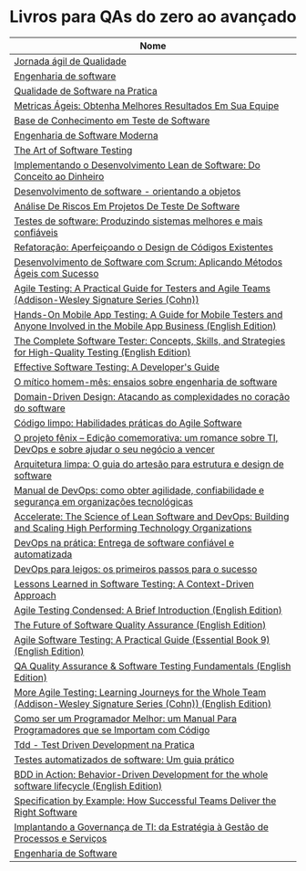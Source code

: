 # Livros para QAs do zero ao avançado

| Nome                                                                                                                     |
|--------------------------------------------------------------------------------------------------------------------------|
| [Jornada ágil de Qualidade                                                                    ](https://amzn.to/3WOTA7S) |
| [Engenharia de software                                                                                                  ](https://amzn.to/3Gl8UUi) |
| [Qualidade de Software na Pratica                                                                                        ](https://amzn.to/3vhNO2R) |
| [Metricas Ágeis: Obtenha Melhores Resultados Em Sua Equipe                                                               ](https://amzn.to/3WvGfBB) |
| [Base de Conhecimento em Teste de Software                                                                               ](https://amzn.to/3vk1r1h) |
| [Engenharia de Software Moderna                                                                                          ](https://amzn.to/3GndMYO) |
| [The Art of Software Testing                                                                                             ](https://amzn.to/3PV57jJ) |
| [Implementando o Desenvolvimento Lean de Software: Do Conceito ao Dinheiro                                               ](https://amzn.to/3GmHvBe) |
| [Desenvolvimento de software - orientando a objetos                                                                      ](https://amzn.to/3Gl9ZeO) |
| [Análise De Riscos Em Projetos De Teste De Software                                                                      ](https://amzn.to/3VvLWy1) |
| [Testes de software: Produzindo sistemas melhores e mais confiáveis                                                      ](https://amzn.to/3VmYaJi) |
| [Refatoração: Aperfeiçoando o Design de Códigos Existentes                                                               ](https://amzn.to/3WQx3qW) |
| [Desenvolvimento de Software com Scrum: Aplicando Métodos Ágeis com Sucesso                                              ](https://amzn.to/3I7Vc8C) |
| [Agile Testing: A Practical Guide for Testers and Agile Teams (Addison-Wesley Signature Series (Cohn))                   ](https://amzn.to/3Ib9HIC) |
| [Hands-On Mobile App Testing: A Guide for Mobile Testers and Anyone Involved in the Mobile App Business (English Edition)](https://amzn.to/3Gogn51) |
| [The Complete Software Tester: Concepts, Skills, and Strategies for High-Quality Testing (English Edition)               ](https://amzn.to/3FWg2Vz) |
| [Effective Software Testing: A Developer's Guide                                                                         ](https://amzn.to/3FWgaEx) |
| [O mítico homem-mês: ensaios sobre engenharia de software                                                                ](https://amzn.to/3I8SCPK) |
| [Domain-Driven Design: Atacando as complexidades no coração do software                                                  ](https://amzn.to/3WLvYku) |
| [Código limpo: Habilidades práticas do Agile Software                                                                    ](https://amzn.to/3PUUFIV) |
| [O projeto fênix – Edição comemorativa: um romance sobre TI, DevOps e sobre ajudar o seu negócio a vencer                ](https://amzn.to/3C6Jffu) |
| [Arquitetura limpa: O guia do artesão para estrutura e design de software                                                ](https://amzn.to/3VvLFuZ) |
| [Manual de DevOps: como obter agilidade, confiabilidade e segurança em organizações tecnológicas                         ](https://amzn.to/3WRXTzf) |
| [Accelerate: The Science of Lean Software and DevOps: Building and Scaling High Performing Technology Organizations      ](https://amzn.to/3G2tibg) |
| [DevOps na prática: Entrega de software confiável e automatizada                                                         ](https://amzn.to/3YUNtAM) |
| [DevOps para leigos: os primeiros passos para o sucesso                                                                  ](https://amzn.to/3PZGget) |
| [Lessons Learned in Software Testing: A Context-Driven Approach                                                          ](https://amzn.to/3VmYK9W) |
| [Agile Testing Condensed: A Brief Introduction (English Edition)                                                         ](https://amzn.to/3YXmSmn) |
| [The Future of Software Quality Assurance (English Edition)                                                              ](https://amzn.to/3vk1x99) |
| [Agile Software Testing: A Practical Guide (Essential Book 9) (English Edition)                                          ](https://amzn.to/3YWjVCA) |
| [QA Quality Assurance & Software Testing Fundamentals (English Edition)                                                  ](https://amzn.to/3C8EKBc) |
| [More Agile Testing: Learning Journeys for the Whole Team (Addison-Wesley Signature Series (Cohn)) (English Edition)     ](https://amzn.to/3YSP8Xr) |
| [Como ser um Programador Melhor: um Manual Para Programadores que se Importam com Código                                 ](https://amzn.to/3GmHSvC) |
| [Tdd - Test Driven Development na Pratica                                                                                ](https://amzn.to/3GnGetL) |
| [Testes automatizados de software: Um guia prático                                                                       ](https://amzn.to/3WEwIYy) |
| [BDD in Action: Behavior-Driven Development for the whole software lifecycle (English Edition)                           ](https://amzn.to/3I8NwCW) |
| [Specification by Example: How Successful Teams Deliver the Right Software                                               ](https://amzn.to/3NVCeDd) |
|[Implantando a Governança de TI: da Estratégia à Gestão de Processos e Serviços](https://amzn.to/3QJ2FPQ)|
|[Engenharia de Software](https://amzn.to/3El6CCy)|
